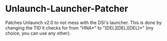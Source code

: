# Unlaunch-Launcher-Patcher

Patches Unlaunch v2.0 to not mess with the DSi's launcher. This is done by changing the TID it checks for from "HNA*" to "[DEL][DEL][DEL]*" (my choice, you can use any other).
